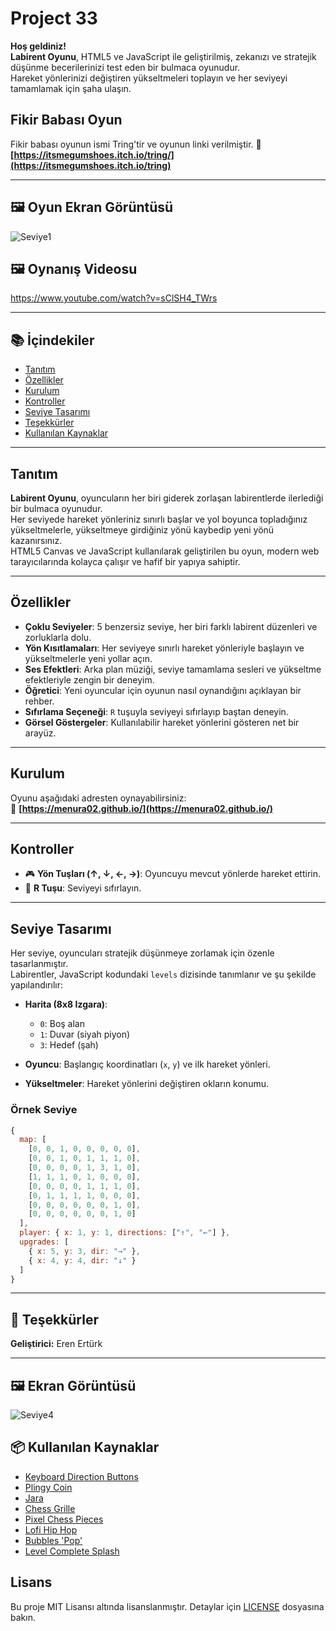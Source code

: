 
# Project 33

**Hoş geldiniz!**  
**Labirent Oyunu**, HTML5 ve JavaScript ile geliştirilmiş, zekanızı ve stratejik düşünme becerilerinizi test eden bir bulmaca oyunudur.  
Hareket yönlerinizi değiştiren yükseltmeleri toplayın ve her seviyeyi tamamlamak için şaha ulaşın.


## Fikir Babası Oyun

Fikir babası oyunun ismi Tring'tir ve oyunun linki verilmiştir.
🔗 **[https://itsmegumshoes.itch.io/tring/](https://itsmegumshoes.itch.io/tring)**

---

## 🖼️ Oyun Ekran Görüntüsü

![Seviye1](https://github.com/user-attachments/assets/f891a854-9bc9-453f-b3e2-d8d0d33e8114)

## 🖼️ Oynanış Videosu

https://www.youtube.com/watch?v=sClSH4_TWrs

---

## 📚 İçindekiler

- [Tanıtım](#tanıtım)
- [Özellikler](#özellikler)
- [Kurulum](#kurulum)
- [Kontroller](#kontroller)
- [Seviye Tasarımı](#seviye-tasarımı)
- [Teşekkürler](#teşekkürler)
- [Kullanılan Kaynaklar](#kullanılan-kaynaklar)

---

## Tanıtım

**Labirent Oyunu**, oyuncuların her biri giderek zorlaşan labirentlerde ilerlediği bir bulmaca oyunudur.  
Her seviyede hareket yönleriniz sınırlı başlar ve yol boyunca topladığınız yükseltmelerle, yükseltmeye girdiğiniz yönü kaybedip yeni yönü kazanırsınız.  
HTML5 Canvas ve JavaScript kullanılarak geliştirilen bu oyun, modern web tarayıcılarında kolayca çalışır ve hafif bir yapıya sahiptir.

---

## Özellikler

- **Çoklu Seviyeler**: 5 benzersiz seviye, her biri farklı labirent düzenleri ve zorluklarla dolu.  
- **Yön Kısıtlamaları**: Her seviyeye sınırlı hareket yönleriyle başlayın ve yükseltmelerle yeni yollar açın.  
- **Ses Efektleri**: Arka plan müziği, seviye tamamlama sesleri ve yükseltme efektleriyle zengin bir deneyim.  
- **Öğretici**: Yeni oyuncular için oyunun nasıl oynandığını açıklayan bir rehber.  
- **Sıfırlama Seçeneği**: `R` tuşuyla seviyeyi sıfırlayıp baştan deneyin.  
- **Görsel Göstergeler**: Kullanılabilir hareket yönlerini gösteren net bir arayüz.

---

## Kurulum

Oyunu aşağıdaki adresten oynayabilirsiniz:  
🔗 **[https://menura02.github.io/](https://menura02.github.io/)**

---

## Kontroller

- 🎮 **Yön Tuşları (↑, ↓, ←, →)**: Oyuncuyu mevcut yönlerde hareket ettirin.  
- 🔄 **R Tuşu**: Seviyeyi sıfırlayın.

---

## Seviye Tasarımı

Her seviye, oyuncuları stratejik düşünmeye zorlamak için özenle tasarlanmıştır.  
Labirentler, JavaScript kodundaki `levels` dizisinde tanımlanır ve şu şekilde yapılandırılır:

- **Harita (8x8 Izgara)**:  
  - `0`: Boş alan  
  - `1`: Duvar (siyah piyon)    
  - `3`: Hedef (şah)

- **Oyuncu**: Başlangıç koordinatları (`x`, `y`) ve ilk hareket yönleri.  
- **Yükseltmeler**: Hareket yönlerini değiştiren okların konumu.

###  Örnek Seviye

```javascript
{
  map: [
    [0, 0, 1, 0, 0, 0, 0, 0],
    [0, 0, 1, 0, 1, 1, 1, 0],
    [0, 0, 0, 0, 1, 3, 1, 0],
    [1, 1, 1, 0, 1, 0, 0, 0],
    [0, 0, 0, 0, 1, 1, 1, 0],
    [0, 1, 1, 1, 1, 0, 0, 0],
    [0, 0, 0, 0, 0, 0, 1, 0],
    [0, 0, 0, 0, 0, 0, 1, 0]
  ],
  player: { x: 1, y: 1, directions: ["↑", "←"] },
  upgrades: [
    { x: 5, y: 3, dir: "→" },
    { x: 4, y: 4, dir: "↓" }
  ]
}
```

---

## 🙏 Teşekkürler

**Geliştirici:** Eren Ertürk

---

## 🖼️ Ekran Görüntüsü


![Seviye4](https://github.com/user-attachments/assets/00fea961-c5e8-4fb4-8f88-50e2a178d4d5)


## 📦 Kullanılan Kaynaklar

- [Keyboard Direction Buttons](https://opengameart.org/content/keyboard-direction-buttons)  
- [Plingy Coin](https://opengameart.org/content/plingy-coin)  
- [Jara](https://opengameart.org/content/jara)  
- [Chess Grille](https://opengameart.org/content/chess-grille)
- [Pixel Chess Pieces](https://opengameart.org/content/pixel-chess-pieces)  
- [Lofi Hip Hop](https://opengameart.org/content/lofi-hip-hop)  
- [Bubbles 'Pop'](https://opengameart.org/content/bubbles-pop)  
- [Level Complete Splash](https://opengameart.org/content/level-complete-splash)


## Lisans
Bu proje MIT Lisansı altında lisanslanmıştır. Detaylar için [LICENSE](LICENSE) dosyasına bakın.

